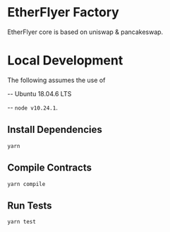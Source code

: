 # EtherFlyer Factory

EtherFlyer core  is based on uniswap & pancakeswap.

# Local Development

The following assumes the use of

--  Ubuntu 18.04.6 LTS

-- `node v10.24.1`.

## Install Dependencies

`yarn`

## Compile Contracts

`yarn compile`

## Run Tests

`yarn test`
